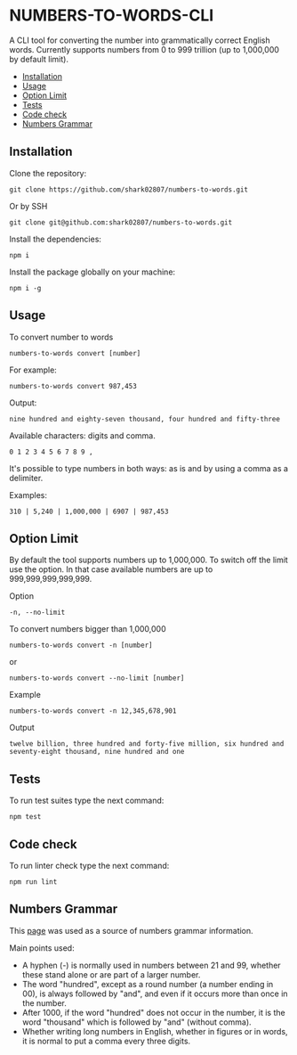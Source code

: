 # NUMBERS-TO-WORDS-CLI

A CLI tool for converting the number into grammatically correct English words.
Currently supports numbers from 0 to 999 trillion (up to 1,000,000 by default limit).

- [Installation](#installation)
- [Usage](#usage)
- [Option Limit](#option-limit)
- [Tests](#tests)
- [Code check](#code-check)
- [Numbers Grammar](#numbers-grammar)

## Installation

Clone the repository:

```
git clone https://github.com/shark02807/numbers-to-words.git
```
Or by SSH
```
git clone git@github.com:shark02807/numbers-to-words.git
```

Install the dependencies:

```
npm i
```

Install the package globally on your machine:

```
npm i -g
```

## Usage

To convert number to words

```
numbers-to-words convert [number]
```

For example:

```
numbers-to-words convert 987,453
```

Output:

```
nine hundred and eighty-seven thousand, four hundred and fifty-three
```

Available characters:  digits and comma.

```
0 1 2 3 4 5 6 7 8 9 ,
```

It's possible to type numbers in both ways: as is and by using a comma as a delimiter.

Examples: 

```
310 | 5,240 | 1,000,000 | 6907 | 987,453
```

## Option Limit

By default the tool supports numbers up to 1,000,000. To switch off the limit use the option. In that case available numbers are up to 999,999,999,999,999.

Option

```
-n, --no-limit
```

To convert numbers bigger than 1,000,000

```
numbers-to-words convert -n [number]
```
or
```
numbers-to-words convert --no-limit [number]
```

Example

```
numbers-to-words convert -n 12,345,678,901
```

Output

```
twelve billion, three hundred and forty-five million, six hundred and seventy-eight thousand, nine hundred and one
```

## Tests

To run test suites type the next command:

```
npm test
```

## Code check

To run linter check type the next command:

```
npm run lint
```

## Numbers Grammar

This [page](https://linguapress.com/grammar/numbers.htm) was used as a source of numbers grammar information.

Main points used:

- A hyphen (-) is normally used in numbers between 21 and 99, whether these stand alone or are part of a larger number.
- The word "hundred", except as a round number (a number ending in 00), is always followed by "and", and even if it occurs more than once in the number.
- After 1000, if the word "hundred" does not occur in the number, it is the word "thousand" which is followed by "and" (without comma).
- Whether writing long numbers in English, whether in figures or in words, it is normal to put a comma every three digits.
